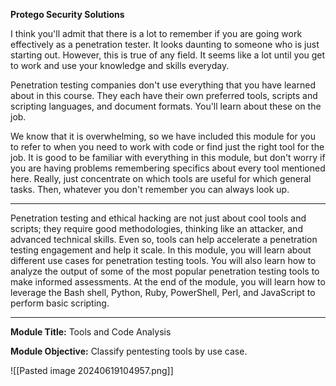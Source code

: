 **Protego Security Solutions**

I think you'll admit that there is a lot to remember if you are going work effectively as a penetration tester. It looks daunting to someone who is just starting out. However, this is true of any field. It seems like a lot until you get to work and use your knowledge and skills everyday.

Penetration testing companies don't use everything that you have learned about in this course. They each have their own preferred tools, scripts and scripting languages, and document formats. You'll learn about these on the job.

We know that it is overwhelming, so we have included this module for you to refer to when you need to work with code or find just the right tool for the job. It is good to be familiar with everything in this module, but don't worry if you are having problems remembering specifics about every tool mentioned here. Really, just concentrate on which tools are useful for which general tasks. Then, whatever you don't remember you can always look up.

---

Penetration testing and ethical hacking are not just about cool tools and scripts; they require good methodologies, thinking like an attacker, and advanced technical skills. Even so, tools can help accelerate a penetration testing engagement and help it scale. In this module, you will learn about different use cases for penetration testing tools. You will also learn how to analyze the output of some of the most popular penetration testing tools to make informed assessments. At the end of the module, you will learn how to leverage the Bash shell, Python, Ruby, PowerShell, Perl, and JavaScript to perform basic scripting.

---

**Module Title:** Tools and Code Analysis

**Module Objective:** Classify pentesting tools by use case.

![[Pasted image 20240619104957.png]]
